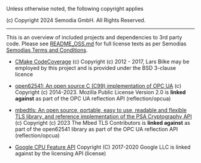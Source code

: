 Unless otherwise noted, the following copyright applies

(c) Copyright 2024 Semodia GmbH. All Rights Reserved.

---
This is an overview of included projects and dependencies to 3rd party code.  Please see [README_OSS.md](README_OSS.md) 
for full license texts as per Semodias [Semodias Terms and Conditions](https://semodia.com/download/allgemeine-vertrags-und-lizenzbedingungen-semodia-gmbh-04-2020/).

* [CMake CodeCoverage](https://github.com/bilke/cmake-modules/blob/master/CodeCoverage.cmake) 
(c) Copyright (c) 2012 - 2017, Lars Bilke 
may be employed by this project and is provided under the BSD 3-clause licence

* [open62541: An open source C (C99) implementation of OPC UA](https://open62541.org/)
(c) Copyright (c) 2014-2023. Mozilla Public License Version 2.0
is **linked against** as part of the OPC UA reflection API (reflection/opcua)

* [mbedtls: An open source, portable, easy to use, readable and flexible TLS library, and reference implementation of the PSA Cryptography API](https://www.trustedfirmware.org/projects/mbed-tls/)
(c) Copyright (c) 2023 The Mbed TLS Contributors
is **linked against** as part of the open62541 library as part of the OPC UA reflection API (reflection/opcua)

* [Google CPU Feature API](https://github.com/google/cpu_features)
Copyright (C) 2017-2020 Google LLC
is linked against by the licensing API (license)